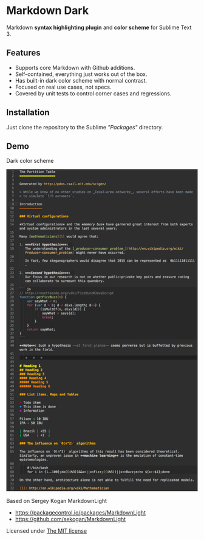 Markdown Dark
=============

Markdown **syntax highlighting plugin** and **color scheme** for Sublime Text 3.

Features
--------

- Supports core Markdown with Github additions.
- Self-contained, everything just works out of the box.
- Has built-in dark color scheme with normal contrast.
- Focused on real use cases, not specs.
- Covered by unit tests to control corner cases and regressions.

Installation
------------

Just clone the repository to the Sublime *"Packages"* directory.

Demo
----

Dark color scheme

![](demo/demo_dark.png)


Based on Sergey Kogan MarkdownLight

* https://packagecontrol.io/packages/MarkdownLight
* https://github.com/sekogan/MarkdownLight

Licensed under [The MIT license](LICENSE)

